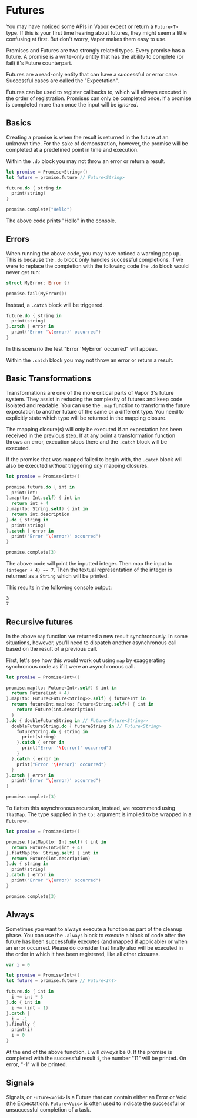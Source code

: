 # Futures

You may have noticed some APIs in Vapor expect or return a `Future<T>` type.
If this is your first time hearing about futures, they might seem a little confusing at first.
But don't worry, Vapor makes them easy to use.

Promises and Futures are two strongly related types. Every promise has a future.
A promise is a write-only entity that has the ability to complete (or fail) it's Future counterpart.

Futures are a read-only entity that can have a successful or error case. Successful cases are called the "Expectation".

Futures can be used to register callbacks to, which will always executed in the order of registration. Promises can only be completed once. If a promise is completed more than once the input will be *ignored*.

## Basics

Creating a promise is when the result is returned in the future at an unknown time.
For the sake of demonstration, however, the promise will be completed at a predefined point in time and execution.

Within the `.do` block you may not throw an error or return a result.

```swift
let promise = Promise<String>()
let future = promise.future // Future<String>

future.do { string in
  print(string)
}

promise.complete("Hello")
```

The above code prints "Hello" in the console.

## Errors

When running the above code, you may have noticed a warning pop up. This is because the `.do` block only handles successful completions. If we were to replace the completion with the following code the `.do` block would never get run:

```swift
struct MyError: Error {}

promise.fail(MyError())
```

Instead, a `.catch` block will be triggered.

```swift
future.do { string in
  print(string)
}.catch { error in
  print("Error '\(error)' occurred")
}
```

In this scenario the test "Error 'MyError' occurred" will appear.

Within the `.catch` block you may not throw an error or return a result.

## Basic Transformations

Transformations are one of the more critical parts of Vapor 3's future system. They assist in reducing the complexity of futures and keep code isolated and readable. You can use the `.map` function to transform the future expectation to another future of the same or a different type. You need to explicitly state which type will be returned in the mapping closure.

The mapping closure(s) will *only* be executed if an expectation has been received in the previous step. If at any point a transformation function throws an error, execution stops there and the `.catch` block will be executed.

If the promise that was mapped failed to begin with, the `.catch` block will also be executed _without_ triggering *any* mapping closures.

```swift
let promise = Promise<Int>()

promise.future.do { int in
  print(int)
}.map(to: Int.self) { int in
  return int + 4
}.map(to: String.self) { int in
  return int.description
}.do { string in
  print(string)
}.catch { error in
  print("Error '\(error)' occurred")
}

promise.complete(3)
```

The above code will print the inputted integer. Then map the input to `(integer + 4) == 7`.
Then the textual representation of the integer is returned as a `String` which will be printed.

This results in the following console output:

```sh
3
7
```

## Recursive futures

In the above `map` function we returned a new result synchronously. In some situations, however, you'll need to dispatch another asynchronous call based on the result of a previous call.

First, let's see how this would work out using `map` by exaggerating synchronous code as if it were an asynchronous call.

```swift
let promise = Promise<Int>()

promise.map(to: Future<Int>.self) { int in
  return Future(int + 4)
}.map(to: Future<Future<String>>.self) { futureInt in
  return futureInt.map(to: Future<String.self>) { int in
    return Future(int.description)
  }
}.do { doubleFutureString in // Future<Future<String>>
  doubleFutureString.do { futureString in // Future<String>
    futureString.do { string in
      print(string)
    }.catch { error in
      print("Error '\(error)' occurred")
    }
  }.catch { error in
    print("Error '\(error)' occurred")
  }
}.catch { error in
  print("Error '\(error)' occurred")
}

promise.complete(3)
```

To flatten this asynchronous recursion, instead, we recommend using `flatMap`.
The type supplied in the `to:` argument is implied to be wrapped in a `Future<>`.

```swift
let promise = Promise<Int>()

promise.flatMap(to: Int.self) { int in
  return Future<Int>(int + 4)
}.flatMap(to: String.self) { int in
  return Future(int.description)
}.do { string in
  print(string)
}.catch { error in
  print("Error '\(error)' occurred")
}

promise.complete(3)
```

## Always

Sometimes you want to always execute a function as part of the cleanup phase.
You can use the `.always` block to execute a block of code after the future has been successfully executes (and mapped if applicable) or when an error occurred. Please do consider that finally also will be executed in the order in which it has been registered, like all other closures.

```swift
var i = 0

let promise = Promise<Int>()
let future = promise.future // Future<Int>

future.do { int in
  i += int * 3
}.do { int in
  i += (int - 1)
}.catch {
  i = -1
}.finally {
  print(i)
  i = 0
}
```

At the end of the above function, `i` will *always* be 0. If the promise is completed with the successful result `i`, the number "11" will be printed. On error, "-1" will be printed.

## Signals

Signals, or `Future<Void>` is a Future that can contain either an Error or Void (the Expectation). `Future<Void>` is often used to indicate the successful or unsuccessful completion of a task.
